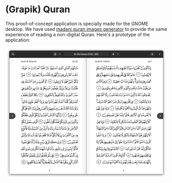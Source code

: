 # (Grapik) Quran

This proof-of-concept application is specially made for the GNOME desktop. We have used [madani quran images generator](https://github.com/quran/quran_android) to provide the same experience of reading a non-digital Quran. Here's a prototype of the application:

![Application's propotype](screenshot.png)
